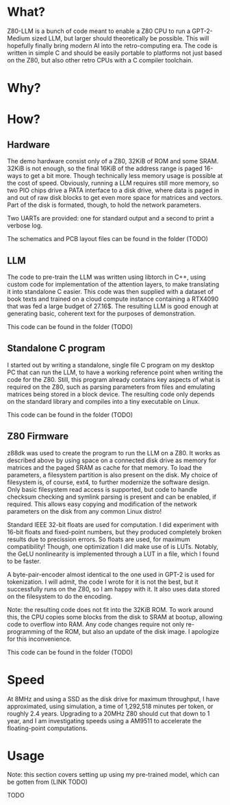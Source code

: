 # What?

Z80-LLM is a bunch of code meant to enable a Z80 CPU to run a GPT-2-Medium sized LLM, but larger should theoretically be possible. This will hopefully finally bring modern AI into the retro-computing era. The code is written in simple C and should be easily portable to platforms not just based on the Z80, but also other retro CPUs with a C compiler toolchain.

# Why?

# How?

## Hardware

The demo hardware consist only of a Z80, 32KiB of ROM and some SRAM. 32KiB is not enough, so the final 16KiB of the address range is paged 16-ways to get a bit more. Though technically less memory usage is possible at the cost of speed. Obviously, running a LLM requires still more memory, so two PIO chips drive a PATA interface to a disk drive, where data is paged in and out of raw disk blocks to get even more space for matrices and vectors. Part of the disk is formated, though, to hold the network parameters.

Two UARTs are provided: one for standard output and a second to print a verbose log.

The schematics and PCB layout files can be found in the folder (TODO)

## LLM

The code to pre-train the LLM was written using libtorch in C++, using custom code for implementation of the attention layers, to make translating it into standalone C easier. This code was then supplied with a dataset of book texts and trained on a cloud compute instance containing a RTX4090 that was fed a large budget of 27.16$. The resulting LLM is good enough at generating basic, coherent text for the purposes of demonstration.

This code can be found in the folder (TODO)

## Standalone C program

I started out by writing a standalone, single file C program on my desktop PC that can run the LLM, to have a working reference point when writing the code for the Z80.
Still, this program already contains key aspects of what is required on the Z80, such as parsing parameters from files and emulating matrices being stored in a block device.
The resulting code only depends on the standard library and compiles into a tiny executable on Linux.

This code can be found in the folder (TODO)

## Z80 Firmware

z88dk was used to create the program to run the LLM on a Z80. It works as described above by using space on a connected disk drive as memory for matrices and the paged SRAM as cache for that memory. To load the parameters, a filesystem partition is also present on the disk. My choice of filesystem is, of course, ext4, to further modernize the software design. Only basic filesystem read access is supported, but code to handle checksum checking and symlink parsing is present and can be enabled, if required. This allows easy copying and modification of the network parameters on the disk from any common Linux distro!

Standard IEEE 32-bit floats are used for computation. I did experiment with 16-bit floats and fixed-point numbers, but they produced completely broken results due to precission errors. So floats are used, for maximum compatibility! Though, one optimization I did make use of is LUTs. Notably, the GeLU nonlinearity is implemented through a LUT in a file, which I found to be faster.

A byte-pair-encoder almost identical to the one used in GPT-2 is used for tokenization. I will admit, the code I wrote for it is not the best, but it successfully runs on the Z80, so I am happy with it. It also uses data stored on the filesystem to do the encoding.

Note: the resulting code does not fit into the 32KiB ROM. To work around this, the CPU copies some blocks from the disk to SRAM at bootup, allowing code to overflow into RAM. Any code changes require not only re-programming of the ROM, but also an update of the disk image. I apologize for this inconvenience.

This code can be found in the folder (TODO)

# Speed

At 8MHz and using a SSD as the disk drive for maximum throughput, I have approximated, using simulation, a time of 1,292,518 minutes per token, or roughly 2.4 years. Upgrading to a 20MHz Z80 should cut that down to 1 year, and I am investigating speeds using a AM9511 to accelerate the floating-point computations.

# Usage

Note: this section covers setting up using my pre-trained model, which can be gotten from (LINK TODO)

TODO
